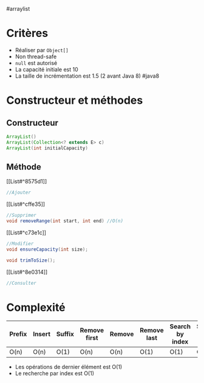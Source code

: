 #arraylist 

# Critères

- Réaliser par `Object[]`
- Non thread-safe
- `null` est autorisé
- La capacité initiale est 10
- La taille de incrémentation est 1.5 (2 avant Java 8) #java8

# Constructeur et méthodes

## Constructeur

```java
ArrayList()
ArrayList(Collection<? extends E> c)
ArrayList(int initialCapacity)
```

## Méthode

[[List#^8575d1]]
```java
//Ajouter

```

[[List#^cffe35]]
```java
//Supprimer
void removeRange(int start, int end) //O(n)
```

[[List#^c73e1c]]
```java
//Modifier
void ensureCapacity(int size);

void trimToSize();
```

[[List#^8e0314]]
```java
//Consulter

```

# Complexité

| Prefix | Insert | Suffix | Remove first | Remove | Remove last | Search by index | Search by value |
| ------ | ------ | ------ | ------------ | ------ | ----------- | --------------- | --------------- |
| O(n)   | O(n)   | O(1)   | O(n)         | O(n)   | O(1)        | O(1)            | O(n)            | 
- Les opérations de dernier élément est O(1)
- Le recherche par index est O(1)